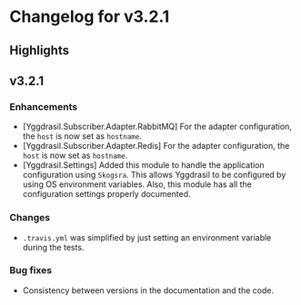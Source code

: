 # Changelog for v3.2.1

## Highlights

## v3.2.1

### Enhancements

  * [Yggdrasil.Subscriber.Adapter.RabbitMQ] For the adapter configuration, the
  `host` is now set as `hostname`.
  * [Yggdrasil.Subscriber.Adapter.Redis] For the adapter configuration, the
  `host` is now set as `hostname`.
  * [Yggdrasil.Settings] Added this module to handle the application
    configuration using `Skogsra`. This allows Yggdrasil to be configured by
    using OS environment variables. Also, this module has all the configuration
    settings properly documented.

### Changes

  * `.travis.yml` was simplified by just setting an environment variable during
  the tests.

### Bug fixes

  * Consistency between versions in the documentation and the code.

